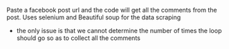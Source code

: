 Paste a facebook post url and the code will get all the comments from the post.
Uses selenium and Beautiful soup for the data scraping

* the only issue is that we cannot determine the number of times the loop should go so as to collect all the comments
